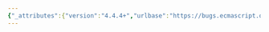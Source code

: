 ```yaml
---
{"_attributes":{"version":"4.4.4+","urlbase":"https://bugs.ecmascript.org/","maintainer":"dherman@mozilla.com"},"bug":{"bug_id":1033,"creation_ts":"2012-11-25 02:13:00 -0800","short_desc":"13.6: \"operationr\"","delta_ts":"2012-12-21 18:08:50 -0800","product":"Draft for 6th Edition","component":"editorial issue","version":"Rev 12: November 22, 2012 Draft","rep_platform":"All","op_sys":"All","bug_status":"RESOLVED","resolution":"FIXED","priority":"Normal","bug_severity":"minor","everconfirmed":true,"reporter":{"uid":"jmdyck","name":"Michael Dyck"},"assigned_to":{"uid":"allen","name":"Allen Wirfs-Brock"},"long_desc":[{"commentid":2787,"comment_count":0,"who":{"uid":"jmdyck","name":"Michael Dyck"},"bug_when":"2012-11-25 02:13:13 -0800","thetext":"In 13.6 \"Creating Function Objects and Constructors\",\nunder \"Runtime Semantics: FunctionCreate Abstract Operation\",\nstep 20.a says:\n    Perform the AddRestrictedFunctionProperties abstract operationr ...\n\nChange \"operationr\" to \"operation\"."},{"commentid":2835,"comment_count":1,"who":{"uid":"allen","name":"Allen Wirfs-Brock"},"bug_when":"2012-11-26 09:56:05 -0800","thetext":"corrected in rev 13 editor's draft"}]}}
---
```

